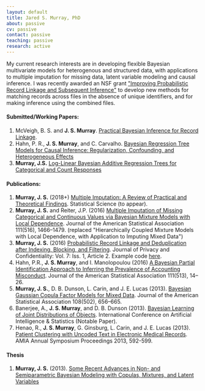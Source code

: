 ```yaml
---
layout: default
title: Jared S. Murray, PhD
about: passive
cv: passive
contact: passive
teaching: passive
research: active
---
```


My current research interests are in developing flexible Bayesian multivariate models for heterogenous and structured data, with applications to multiple imputation for missing data, latent variable modeling and causal inference. I was recently awarded an NSF grant ["Improving Probabilistic Record Linkage and Subsequent Inference"](https://nsf.gov/awardsearch/showAward?AWD_ID=1631970&HistoricalAwards=false) to develop new methods for matching records across files in the absence of unique identifiers, and for making inference using the combined files.

#### Submitted/Working Papers:
1. McVeigh, B. S. and **J. S. Murray**. [Practical Bayesian Inference for Record Linkage](https://arxiv.org/abs/1710.10558).
2. Hahn, P. R., **J. S. Murray**, and C. Carvalho. [Bayesian Regression Tree Models for Causal Inference: Regularization, Confounding, and Heterogeneous Effects](https://arxiv.org/abs/1706.09523)
3.  **Murray, J.S.**  [Log-Linear Bayesian Additive Regression Trees for Categorical and Count Responses](https://arxiv.org/abs/1701.01503) 


#### Publications:
1. **Murray, J. S.** (2018+) [Multiple Imputation: A Review of Practical and Theoretical Findings](https://arxiv.org/abs/1801.04058). Statistical Science (to appear).
1. **Murray, J. S.** and Reiter, J.P. (2016) [Multiple Imputation of Missing Categorical and Continuous Values via Bayesian Mixture Models with Local Dependence](http://www.tandfonline.com/doi/abs/10.1080/01621459.2016.1174132). Journal of the American Statistical Association 111(516), 1466–1479. (replaced "Hierarchically Coupled Mixture Models with Local Dependence, with Application to Imputing Mixed Data")
1. **Murray, J. S.** (2016) [Probabilistic Record Linkage and Deduplication after Indexing, Blocking, and Filtering](http://repository.cmu.edu/jpc/vol7/iss1/2). Journal of Privacy and Confidentiality: Vol. 7: Iss. 1, Article 2. Example code [here](./files/fs-cquasi.R).
1. Hahn, P.R., **J. S. Murray**, and I. Manolopoulou (2016) [A Bayesian Partial Identification Approach to Inferring the Prevalence of Accounting Misconduct](http://www.tandfonline.com/doi/abs/10.1080/01621459.2015.1084307?journalCode=uasa20). Journal of the American Statistical Association 111(513), 14–26.
1. **Murray, J. S.**, D. B. Dunson, L. Carin, and J. E. Lucas (2013). [Bayesian Gaussian Copula Factor Models for Mixed Data](http://www.tandfonline.com/doi/abs/10.1080/01621459.2012.762328). Journal of the American Statistical Association 108(502), 656–665.
2. Banerjee, A., **J. S. Murray**, and D. B. Dunson (2013). [Bayesian Learning of Joint Distributions of Objects](http://arxiv.org/abs/1303.0449). International Conference on Artificial Intelligence & Statistics (Notable Paper).
3. Henao, R., **J. S. Murray**, G. Ginsburg, L. Carin, and J. E. Lucas (2013). [Patient Clustering with Uncoded Text in Electronic Medical Records](http://www.ncbi.nlm.nih.gov/pmc/articles/PMC3900202). AMIA Annual Symposium Proceedings 2013, 592-599.

#### Thesis
1. **Murray, J. S.** (2013). [Some Recent Advances in Non- and Semiparametric Bayesian Modeling with Copulas, Mixtures, and Latent Variables](http://stat.duke.edu/node/15030)
